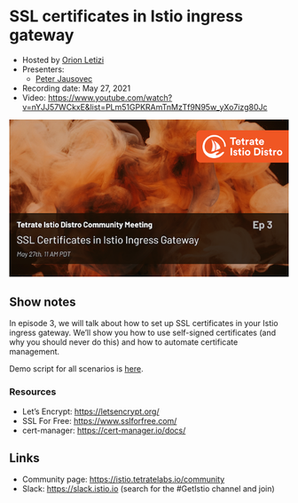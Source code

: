 # SSL certificates in Istio ingress gateway 

- Hosted by [Orion Letizi](https://twitter.com/orionletizi)
- Presenters:
  - [Peter Jausovec](https://twitter.com/pjausovec)
- Recording date: May 27, 2021
- Video: https://www.youtube.com/watch?v=nYJJ57WCkxE&list=PLm51GPKRAmTnMzTf9N95w_yXo7izg80Jc

![episode image](003.png)

## Show notes

In episode 3, we will talk about how to set up SSL certificates in your Istio ingress gateway. We’ll show you how to use self-signed certificates (and why you should never do this) and how to automate certificate management.

Demo script for all scenarios is [here](demo.md).

### Resources

- Let’s Encrypt: https://letsencrypt.org/ 
- SSL For Free: https://www.sslforfree.com/ 
- cert-manager: https://cert-manager.io/docs/ 

## Links

- Community page: https://istio.tetratelabs.io/community
- Slack: https://slack.istio.io (search for the #GetIstio channel and join)
